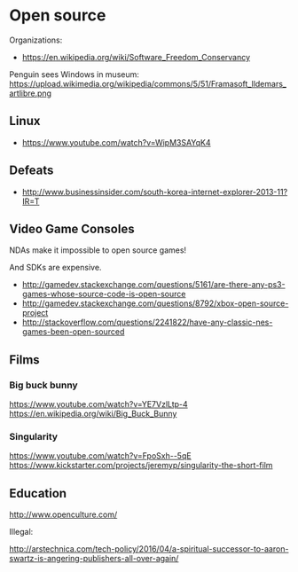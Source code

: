 # Open source

Organizations:

- <https://en.wikipedia.org/wiki/Software_Freedom_Conservancy>

Penguin sees Windows in museum: https://upload.wikimedia.org/wikipedia/commons/5/51/Framasoft_lldemars_artlibre.png

## Linux

- <https://www.youtube.com/watch?v=WipM3SAYqK4>

## Defeats

- <http://www.businessinsider.com/south-korea-internet-explorer-2013-11?IR=T>

## Video Game Consoles

NDAs make it impossible to open source games!

And SDKs are expensive.

- <http://gamedev.stackexchange.com/questions/5161/are-there-any-ps3-games-whose-source-code-is-open-source>
- <http://gamedev.stackexchange.com/questions/8792/xbox-open-source-project>
- <http://stackoverflow.com/questions/2241822/have-any-classic-nes-games-been-open-sourced>

## Films

### Big buck bunny

https://www.youtube.com/watch?v=YE7VzlLtp-4
https://en.wikipedia.org/wiki/Big_Buck_Bunny

### Singularity

https://www.youtube.com/watch?v=FpoSxh--5qE
https://www.kickstarter.com/projects/jeremyp/singularity-the-short-film

## Education

http://www.openculture.com/

Illegal:

http://arstechnica.com/tech-policy/2016/04/a-spiritual-successor-to-aaron-swartz-is-angering-publishers-all-over-again/
